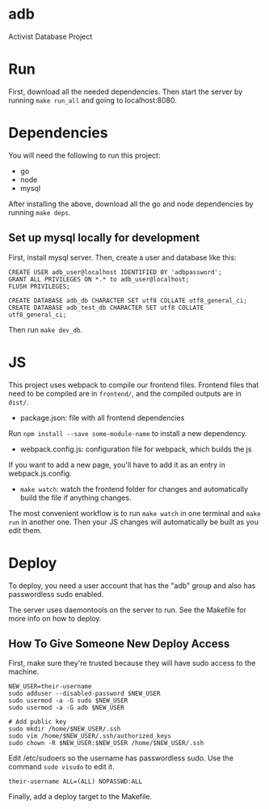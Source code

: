 # adb
Activist Database Project

# Run

First, download all the needed dependencies. Then start the server by running `make run_all` and going to localhost:8080.

# Dependencies

You will need the following to run this project:

 * go
 * node
 * mysql

After installing the above, download all the go and node dependencies by running `make deps`.

## Set up mysql locally for development

First, install mysql server. Then, create a user and database like this:

```
CREATE USER adb_user@localhost IDENTIFIED BY 'adbpassword';
GRANT ALL PRIVILEGES ON *.* to adb_user@localhost;
FLUSH PRIVILEGES;

CREATE DATABASE adb_db CHARACTER SET utf8 COLLATE utf8_general_ci;
CREATE DATABASE adb_test_db CHARACTER SET utf8 COLLATE utf8_general_ci;
```

Then run `make dev_db`.

# JS

This project uses webpack to compile our frontend files. Frontend
files that need to be compiled are in `frontend/`, and the compiled
outputs are in `dist/`.

 * package.json: file with all frontend dependencies

Run `npm install --save some-module-name` to install a new dependency.

 * webpack.config.js: configuration file for webpack, which builds the js

If you want to add a new page, you'll have to add it as an entry in
webpack.js.config.

 * `make watch`: watch the frontend folder for changes and
   automatically build the file if anything changes.

The most convenient workflow is to run `make watch` in one terminal
and `make run` in another one. Then your JS changes will automatically
be built as you edit them.

# Deploy

To deploy, you need a user account that has the "adb" group and also has passwordless sudo enabled.

The server uses daemontools on the server to run. See the Makefile for more info on how to deploy.

## How To Give Someone New Deploy Access

First, make sure they're trusted because they will have sudo access to the machine.

```
NEW_USER=their-username
sudo adduser --disabled-password $NEW_USER
sudo usermod -a -G sudo $NEW_USER
sudo usermod -a -G adb $NEW_USER

# Add public key
sudo mkdir /home/$NEW_USER/.ssh
sudo vim /home/$NEW_USER/.ssh/authorized_keys
sudo chown -R $NEW_USER:$NEW_USER /home/$NEW_USER/.ssh
```

Edit /etc/sudoers so the username has passwordless sudo. Use the command `sudo visudo` to edit it.

```
their-username ALL=(ALL) NOPASSWD:ALL
```

Finally, add a deploy target to the Makefile.

